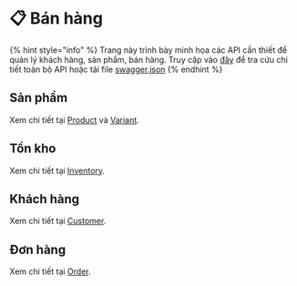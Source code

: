 # 📋 Bán hàng

{% hint style="info" %}
Trang này trình bày minh họa các API cần thiết để quản lý khách hàng, sản phẩm, bán hàng. Truy cập vào [đây](https://api.d.etop.vn/doc/ext/shop) để tra cứu chi tiết toàn bộ API hoặc tải file [swagger.json](https://api.d.etop.vn/doc/ext/shop/swagger.json)
{% endhint %}

## Sản phẩm <a href="#san-pham" id="san-pham"></a>

Xem chi tiết tại [Product](https://api.d.etop.vn/doc/ext/shop#tag/Product) và [Variant](https://api.d.etop.vn/doc/ext/shop#tag/Variant).

## Tồn kho <a href="#ton-kho" id="ton-kho"></a>

Xem chi tiết tại [Inventory](https://api.d.etop.vn/doc/ext/shop#tag/Inventory).

## Khách hàng <a href="#khach-hang" id="khach-hang"></a>

Xem chi tiết tại [Customer](https://api.d.etop.vn/doc/ext/shop#tag/Customer).

## Đơn hàng <a href="#don-hang" id="don-hang"></a>

Xem chi tiết tại [Order](https://api.d.etop.vn/doc/ext/shop#tag/Order).
